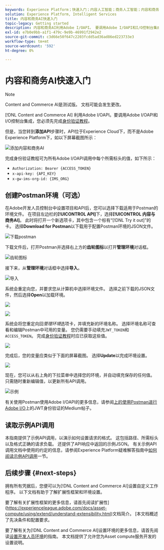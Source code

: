 ```yaml
---
keywords: Experience Platform；快速入门；内容人工智能；商务人工智能；内容和商务人工智能
solution: Experience Platform, Intelligent Services
title: 内容和商务AI快速入门
topic-legacy: Getting started
description: 内容和商务AI利用Adobe I/OAPI。 要调用Adobe I/OAPI和I/O控制台集成，您必须先完成身份验证教程。
exl-id: e7b0e9bb-a1f1-479c-9e9b-46991f2942e2
source-git-commit: c3d66e50f647c2203fcdd5ad36ad86ed223733e3
workflow-type: tm+mt
source-wordcount: '592'
ht-degree: 0%

---
```


# 内容和商务AI快速入门

>[!NOTE]
>
>Content and Commerce AI是测试版。 文档可能会发生更改。

[!DNL Content and Commerce AI] 利用Adobe I/OAPI。要调用Adobe I/OAPI和I/O控制台集成，您必须先完成[身份验证教程](https://www.adobe.com/go/platform-api-authentication-en)。

但是，当您转到&#x200B;**添加API**&#x200B;步骤时，API位于Experience Cloud下，而不是Adobe Experience Platform下，如以下屏幕截图所示：

![添加内容和商务AI](./images/add-api.png)

完成身份验证教程可为所有Adobe I/OAPI调用中每个所需标头的值，如下所示：

- `Authorization: Bearer {ACCESS_TOKEN}`
- `x-api-key: {API_KEY}`
- `x-gw-ims-org-id: {IMS_ORG}`

## 创建Postman环境（可选）

在Adobe开发人员控制台中设置项目和API后，您可以选择下载适用于Postman的环境文件。 在项目左边栏的&#x200B;**[!UICONTROL API]**&#x200B;下，选择&#x200B;**[!UICONTROL 内容与商务AI]**。 此时将打开一个新选项卡，其中包含一个标有“[!DNL Try it out]”的卡。 选择&#x200B;**Download for Postman**&#x200B;以下载用于配置Postman环境的JSON文件。

![下载postman](./images/add-to-postman.png)

下载文件后，打开Postman并选择右上方的&#x200B;**齿轮图标**&#x200B;以打开&#x200B;**管理环境**&#x200B;对话框。

![齿轮图标](./images/select-gear-icon.png)

接下来，从&#x200B;**管理环境**&#x200B;对话框中选择&#x200B;**导入**。

![导入](./images/import.png)

系统会重定向您，并要求您从计算机中选择环境文件。 选择之前下载的JSON文件，然后选择&#x200B;**Open**&#x200B;以加载环境。

![](./images/choose-your-file.png)

![](./images/click-open.png)

系统会将您重定向回&#x200B;*管理环境*&#x200B;选项卡，并填充新的环境名称。 选择环境名称可查看和编辑Postman中可用的变量。 您仍需要手动填充`JWT_TOKEN`和`ACCESS_TOKEN`。 完成[身份验证教程](https://www.adobe.com/go/platform-api-authentication-en)时应已获取这些值。

![](./images/re-direct.png)

完成后，您的变量应类似于下面的屏幕截图。 选择&#x200B;**Update**&#x200B;以完成环境设置。

![](./images/final-environment.png)

现在，您可以从右上角的下拉菜单中选择您的环境，并自动填充保存的任何值。 只需随时重新编辑值，以更新所有API调用。

![示例](./images/select-environment.png)

有关使用Postman使用Adobe I/OAPI的更多信息，请参阅[上的使用Postman进行Adobe I/O](https://medium.com/adobetech/using-postman-for-jwt-authentication-on-adobe-i-o-7573428ffe7f)上的JWT身份验证的Medium帖子。

## 读取示例API调用

本指南提供了示例API调用，以演示如何设置请求的格式。 这包括路径、所需标头以及格式正确的请求负载。 还提供了API响应中返回的示例JSON。 有关示例API调用文档中使用的约定的信息，请参阅Experience Platform疑难解答指南中[如何阅读示例API调用](../../landing/troubleshooting.md)一节。

## 后续步骤 {#next-steps}

拥有所有凭据后，您便可以为[!DNL Content and Commerce AI]设置自定义工作程序。 以下文档有助于了解扩展性框架和环境设置。

要了解有关扩展性框架的更多信息，请首先阅读扩展性](https://experienceleague.adobe.com/docs/asset-compute/using/extend/understand-extensibility.html)文档简介。 [本文档概述了先决条件和配置要求。

要了解有关为[!DNL Content and Commerce AI]设置环境的更多信息，请首先阅读[设置开发人员环境](https://experienceleague.adobe.com/docs/asset-compute/using/extend/setup-environment.html)的指南。 本文档提供了允许您为Asset compute服务开发的设置说明。
